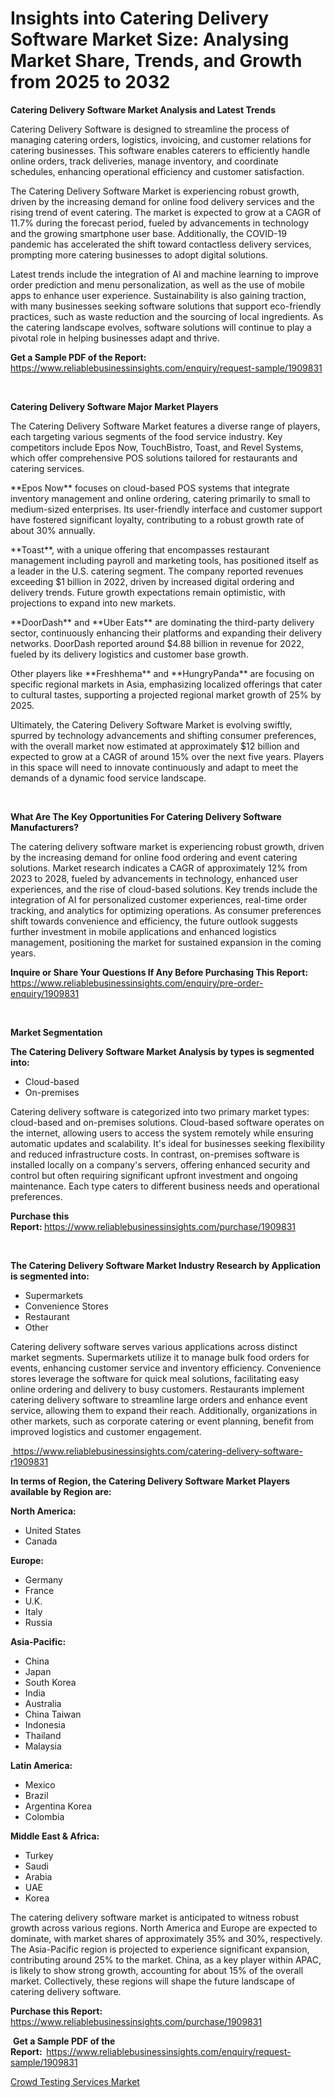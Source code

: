 <p><h1>Insights into Catering Delivery Software Market Size: Analysing Market Share, Trends, and Growth from 2025 to 2032</h1></p><p><strong>Catering Delivery Software Market Analysis and Latest Trends</strong></p>
<p><p>Catering Delivery Software is designed to streamline the process of managing catering orders, logistics, invoicing, and customer relations for catering businesses. This software enables caterers to efficiently handle online orders, track deliveries, manage inventory, and coordinate schedules, enhancing operational efficiency and customer satisfaction.</p><p>The Catering Delivery Software Market is experiencing robust growth, driven by the increasing demand for online food delivery services and the rising trend of event catering. The market is expected to grow at a CAGR of 11.7% during the forecast period, fueled by advancements in technology and the growing smartphone user base. Additionally, the COVID-19 pandemic has accelerated the shift toward contactless delivery services, prompting more catering businesses to adopt digital solutions.</p><p>Latest trends include the integration of AI and machine learning to improve order prediction and menu personalization, as well as the use of mobile apps to enhance user experience. Sustainability is also gaining traction, with many businesses seeking software solutions that support eco-friendly practices, such as waste reduction and the sourcing of local ingredients. As the catering landscape evolves, software solutions will continue to play a pivotal role in helping businesses adapt and thrive.</p></p>
<p><strong>Get a Sample PDF of the Report:&nbsp;</strong> <a href="https://www.reliablebusinessinsights.com/enquiry/request-sample/1909831?utm_campaign=2278&utm_medium=2&utm_source=Github&utm_content=ia&utm_term=10032025&utm_id=catering-delivery-software">https://www.reliablebusinessinsights.com/enquiry/request-sample/1909831</a></p>
<p>&nbsp;</p>
<p><strong>Catering Delivery Software Major Market Players</strong></p>
<p><p>The Catering Delivery Software Market features a diverse range of players, each targeting various segments of the food service industry. Key competitors include Epos Now, TouchBistro, Toast, and Revel Systems, which offer comprehensive POS solutions tailored for restaurants and catering services. </p><p>**Epos Now** focuses on cloud-based POS systems that integrate inventory management and online ordering, catering primarily to small to medium-sized enterprises. Its user-friendly interface and customer support have fostered significant loyalty, contributing to a robust growth rate of about 30% annually. </p><p>**Toast**, with a unique offering that encompasses restaurant management including payroll and marketing tools, has positioned itself as a leader in the U.S. catering segment. The company reported revenues exceeding $1 billion in 2022, driven by increased digital ordering and delivery trends. Future growth expectations remain optimistic, with projections to expand into new markets.</p><p>**DoorDash** and **Uber Eats** are dominating the third-party delivery sector, continuously enhancing their platforms and expanding their delivery networks. DoorDash reported around $4.88 billion in revenue for 2022, fueled by its delivery logistics and customer base growth. </p><p>Other players like **Freshhema** and **HungryPanda** are focusing on specific regional markets in Asia, emphasizing localized offerings that cater to cultural tastes, supporting a projected regional market growth of 25% by 2025. </p><p>Ultimately, the Catering Delivery Software Market is evolving swiftly, spurred by technology advancements and shifting consumer preferences, with the overall market now estimated at approximately $12 billion and expected to grow at a CAGR of around 15% over the next five years. Players in this space will need to innovate continuously and adapt to meet the demands of a dynamic food service landscape.</p></p>
<p>&nbsp;</p>
<p><strong>What Are The Key Opportunities For Catering Delivery Software Manufacturers?</strong></p>
<p><p>The catering delivery software market is experiencing robust growth, driven by the increasing demand for online food ordering and event catering solutions. Market research indicates a CAGR of approximately 12% from 2023 to 2028, fueled by advancements in technology, enhanced user experiences, and the rise of cloud-based solutions. Key trends include the integration of AI for personalized customer experiences, real-time order tracking, and analytics for optimizing operations. As consumer preferences shift towards convenience and efficiency, the future outlook suggests further investment in mobile applications and enhanced logistics management, positioning the market for sustained expansion in the coming years.</p></p>
<p><strong>Inquire or Share Your Questions If Any Before Purchasing This Report:</strong> <a href="https://www.reliablebusinessinsights.com/enquiry/pre-order-enquiry/1909831?utm_campaign=2278&utm_medium=2&utm_source=Github&utm_content=ia&utm_term=10032025&utm_id=catering-delivery-software">https://www.reliablebusinessinsights.com/enquiry/pre-order-enquiry/1909831</a></p>
<p>&nbsp;</p>
<p><strong>Market Segmentation</strong></p>
<p><strong>The Catering Delivery Software Market Analysis by types is segmented into:</strong></p>
<p><ul><li>Cloud-based</li><li>On-premises</li></ul></p>
<p><p>Catering delivery software is categorized into two primary market types: cloud-based and on-premises solutions. Cloud-based software operates on the internet, allowing users to access the system remotely while ensuring automatic updates and scalability. It's ideal for businesses seeking flexibility and reduced infrastructure costs. In contrast, on-premises software is installed locally on a company's servers, offering enhanced security and control but often requiring significant upfront investment and ongoing maintenance. Each type caters to different business needs and operational preferences.</p></p>
<p><strong>Purchase this Report:&nbsp;</strong><a href="https://www.reliablebusinessinsights.com/purchase/1909831?utm_campaign=2278&utm_medium=2&utm_source=Github&utm_content=ia&utm_term=10032025&utm_id=catering-delivery-software">https://www.reliablebusinessinsights.com/purchase/1909831</a></p>
<p>&nbsp;</p>
<p><strong>The Catering Delivery Software Market Industry Research by Application is segmented into:</strong></p>
<p><ul><li>Supermarkets</li><li>Convenience Stores</li><li>Restaurant</li><li>Other</li></ul></p>
<p><p>Catering delivery software serves various applications across distinct market segments. Supermarkets utilize it to manage bulk food orders for events, enhancing customer service and inventory efficiency. Convenience stores leverage the software for quick meal solutions, facilitating easy online ordering and delivery to busy customers. Restaurants implement catering delivery software to streamline large orders and enhance event service, allowing them to expand their reach. Additionally, organizations in other markets, such as corporate catering or event planning, benefit from improved logistics and customer engagement.</p></p>
<p><a href="https://www.reliablebusinessinsights.com/catering-delivery-software-r1909831?utm_campaign=2278&utm_medium=2&utm_source=Github&utm_content=ia&utm_term=10032025&utm_id=catering-delivery-software">&nbsp;https://www.reliablebusinessinsights.com/catering-delivery-software-r1909831</a></p>
<p><strong>In terms of Region, the Catering Delivery Software Market Players available by Region are:</strong></p>
<p>
    <p> <strong> North America: </strong>
        <ul>
            <li>United States</li>
            <li>Canada</li>
        </ul>
        </p> 
    <p> <strong> Europe: </strong>
        <ul>
            <li>Germany</li>
            <li>France</li>
            <li>U.K.</li>
            <li>Italy</li>
            <li>Russia</li>
        </ul>
        </p> 
    <p> <strong> Asia-Pacific: </strong>
        <ul>
            <li>China</li>
            <li>Japan</li>
            <li>South Korea</li>
            <li>India</li>
            <li>Australia</li>
            <li>China Taiwan</li>
            <li>Indonesia</li>
            <li>Thailand</li>
            <li>Malaysia</li>
        </ul>
        </p> 
    <p> <strong> Latin America: </strong>
        <ul>
            <li>Mexico</li>
            <li>Brazil</li>
            <li>Argentina Korea</li>
            <li>Colombia</li>
        </ul>
        </p> 
    <p> <strong> Middle East & Africa: </strong>
        <ul>
            <li>Turkey</li>
            <li>Saudi</li>
            <li>Arabia</li>
            <li>UAE</li>
            <li>Korea</li>
        </ul>
    </p>
    </p>
<p><p>The catering delivery software market is anticipated to witness robust growth across various regions. North America and Europe are expected to dominate, with market shares of approximately 35% and 30%, respectively. The Asia-Pacific region is projected to experience significant expansion, contributing around 25% to the market. China, as a key player within APAC, is likely to show strong growth, accounting for about 15% of the overall market. Collectively, these regions will shape the future landscape of catering delivery software.</p></p>
<p><strong>Purchase this Report: </strong><a href="https://www.reliablebusinessinsights.com/purchase/1909831?utm_campaign=2278&utm_medium=2&utm_source=Github&utm_content=ia&utm_term=10032025&utm_id=catering-delivery-software">https://www.reliablebusinessinsights.com/purchase/1909831</a></p>
<p>&nbsp;<strong>Get a Sample PDF of the Report:&nbsp;&nbsp;</strong><a href="https://www.reliablebusinessinsights.com/enquiry/request-sample/1909831?utm_campaign=2278&utm_medium=2&utm_source=Github&utm_content=ia&utm_term=10032025&utm_id=catering-delivery-software">https://www.reliablebusinessinsights.com/enquiry/request-sample/1909831</a></p>
<p><strong></strong></p>
<p><p><a href="https://github.com/mauripalmi/Market-Research-Report-List-6/blob/main/crowd-testing-services-market.md?utm_campaign=2278&utm_medium=2&utm_source=Github&utm_content=ia&utm_term=10032025&utm_id=catering-delivery-software">Crowd Testing Services Market</a></p></p>